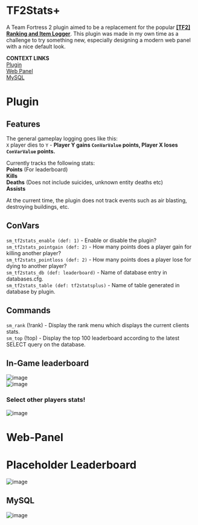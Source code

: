 # TF2Stats+
A Team Fortress 2 plugin aimed to be a replacement for the popular [**[TF2] Ranking and Item Logger**](https://forums.alliedmods.net/showthread.php?p=987696). This plugin was made in my own time as a challenge to try something new, especially designing a modern web panel with a nice default look.

**CONTEXT LINKS**\
[Plugin](#Plugin)\
[Web Panel](#Web-Panel)\
[MySQL](#MySQL)
# Plugin

## Features

The general gameplay logging goes like this:\
`X` player dies to `Y` - **Player Y gains `ConVarValue` points, Player X loses `ConVarValue` points.** 

Currently tracks the following stats:\
**Points** (For leaderboard)\
**Kills**\
**Deaths** (Does not include suicides, unknown entity deaths etc)\
**Assists**

At the current time, the plugin does not track events such as air blasting, destroying buildings, etc.
## ConVars

`sm_tf2stats_enable (def: 1)`  - Enable or disable the plugin?\
`sm_tf2stats_pointgain (def: 2)`  - How many points does a player gain for killing another player?\
`sm_tf2stats_pointloss (def: 2)`  - How many points does a player lose for dying to another player?\
`sm_tf2stats_db (def: leaderboard)` - Name of database entry in databases.cfg.\
`sm_tf2stats_table (def: tf2statsplus)` - Name of table generated in database by plugin.
## Commands

`sm_rank` (!rank) - Display the rank menu which displays the current clients stats.\
`sm_top` (!top) - Display the top 100 leaderboard according to the latest SELECT query on the database.
## In-Game leaderboard

![image](https://github.com/keybangz/TFStatsPlus/assets/23132897/c8961676-b63d-4bef-8e1e-3a81f7d755c1)\
![image](https://github.com/keybangz/TFStatsPlus/assets/23132897/2879c444-3939-4be2-b937-155f51498e63)

### Select other players stats!
![image](https://github.com/keybangz/TFStatsPlus/assets/23132897/38a2acf0-619b-4d69-97ac-af1d0f9c3710)

# Web-Panel

# Placeholder Leaderboard

![image](https://github.com/keybangz/TF2_Dodgeball_Stats/assets/23132897/e8966b4a-4a14-4b6a-95ca-9ad3c578880b)
## MySQL

![image](https://github.com/keybangz/TFStatsPlus/assets/23132897/07433592-080b-4b3d-aebd-fb3eed2e0f07)



